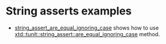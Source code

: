 # String asserts examples

* [string_assert_are_equal_ignoring_case](string_assert_are_equal_ignoring_case/README.md) shows how to use [xtd::tunit::string_assert::are_equal_ignoring_case](../../../src/xtd.tunit/include/xtd/string_assert.h) method.
